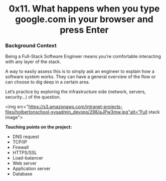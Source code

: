 <center><h1>0x11. What happens when you type google.com in your browser and press Enter</h1></center>

<h3>Background Context</h3>
Being a Full-Stack Software Engineer means you’re comfortable interacting with any layer of the stack.

A way to easily assess this is to simply ask an engineer to explain how a software system works. They can have a general overview of the flow or can choose to dig deep in a certain area.

Let’s practice by exploring the infrastructure side (network, servers, security…) of the question.

<img src="https://s3.amazonaws.com/intranet-projects-files/holbertonschool-sysadmin_devops/298/aJPw3mw.jpg"alt="Full stack image">

<p><b>Touching points on the project:</b></p>

<ul>
<li>DNS request</li>
<li>TCP/IP</li>
<li>Firewall</li>
<li>HTTPS/SSL</li>
<li>Load-balancer</li>
<li>Web server</li>
<li>Application server</li>
<li>Database</li>

